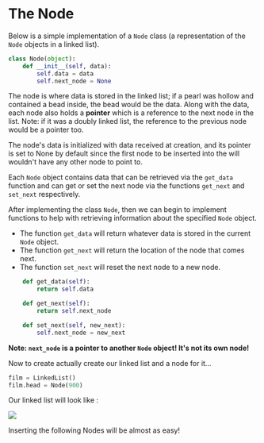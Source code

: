 # The Node

Below is a simple implementation of a `Node` class \(a representation of the `Node` objects in a linked list\).

```python
class Node(object):
    def __init__(self, data):
        self.data = data
        self.next_node = None
```

The node is where data is stored in the linked list; if a pearl was hollow and contained a bead inside, the bead would be the data. Along with the data, each node also holds a **pointer** which is a reference to the next node in the list. Note: if it was a doubly linked list, the reference to the previous node would be a pointer too.

The node's data is initialized with data received at creation, and its pointer is set to None by default since the first node to be inserted into the will wouldn't have any other node to point to.

Each `Node` object contains data that can be retrieved via the `get_data` function and can get or set the next node via the functions `get_next` and `set_next` respectively.

After implementing the class `Node`, then we can begin to implement functions to help with retrieving information about the specified `Node` object.

* The function `get_data` will return whatever data is stored in the current `Node` object.
* The function `get_next` will return the location of the node that comes next.
* The function `set_next` will reset the next node to a new node.

```python
    def get_data(self):
        return self.data

    def get_next(self):
        return self.next_node 

    def set_next(self, new_next):
        self.next_node = new_next
```

**Note: `next_node` is a pointer to another `Node` object! It's not its own node!**

Now to create actually create our linked list and a node for it...

```python
film = LinkedList()
film.head = Node(900)
```

Our linked list will look like :

![](https://tva1.sinaimg.cn/large/0082zybpgy1gc0lqmxalej317904w0t8.jpg)

Inserting the following Nodes will be almost as easy!

